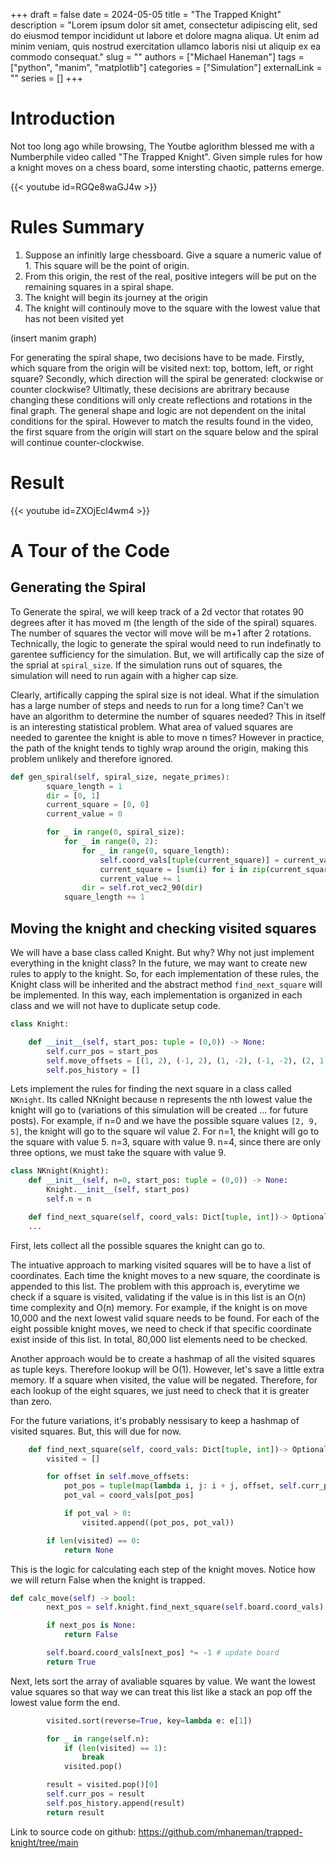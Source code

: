 +++ 
draft = false
date = 2024-05-05
title = "The Trapped Knight"
description = "Lorem ipsum dolor sit amet, consectetur adipiscing elit, sed do eiusmod tempor incididunt ut labore et dolore magna aliqua. Ut enim ad minim veniam, quis nostrud exercitation ullamco laboris nisi ut aliquip ex ea commodo consequat."
slug = ""
authors = ["Michael Haneman"]
tags = ["python", "manim", "matplotlib"]
categories = ["Simulation"]
externalLink = ""
series = []
+++

# Introduction

Not too long ago while browsing, The Youtbe aglorithm blessed me with a Numberphile video called "The Trapped Knight". Given simple rules for how a knight moves on a chess board, some intersting chaotic, patterns emerge.

{{< youtube id=RGQe8waGJ4w >}}

# Rules Summary

1. Suppose an infinitly large chessboard. Give a square a numeric value of 1. This square will be the point of origin.
2. From this origin, the rest of the real, positive integers will be put on the remaining squares in a spiral shape.
3. The knight will begin its journey at the origin
4. The knight will continouly move to the square with the lowest value that has not been visited yet

(insert manim graph)

For generating the spiral shape, two decisions have to be made. Firstly, which square from the origin will be visited next: top, bottom, left, or right square? Secondly, which direction will the spiral be generated: clockwise or counter clockwise? Ultimatly, these decisions are abritrary because changing these conditions will only create reflections and rotations in the final graph. The general shape and logic are not dependent on the inital conditions for the spiral. However to match the results found in the video, the first square from the origin will start on the square below and the spiral will continue counter-clockwise.

# Result

{{< youtube id=ZXOjEcl4wm4 >}}

# A Tour of the Code

## Generating the Spiral

To Generate the spiral, we will keep track of a 2d vector that rotates 90 degrees after it has moved m (the length of the side of the spiral) squares.
The number of squares the vector will move will be m+1 after 2 rotations.
Technically, the logic to generate the spiral would need to run indefinatly to garentee sufficiency for the simulation.
But, we will artifically cap the size of the sprial at `spiral_size`.
If the simulation runs out of squares, the simulation will need to run again with a higher cap size.

Clearly, artifically capping the spiral size is not ideal.
What if the simulation has a large number of steps and needs to run for a long time?
Can't we have an algorithm to determine the number of squares needed?
This in itself is an interesting statistical problem.
What area of valued squares are needed to garentee the knight is able to move n times?
However in practice, the path of the knight tends to tighly wrap around the origin, making this problem unlikely and therefore ignored.

```python
def gen_spiral(self, spiral_size, negate_primes):
        square_length = 1
        dir = [0, 1]
        current_square = [0, 0]
        current_value = 0

        for _ in range(0, spiral_size):
            for _ in range(0, 2):
                for _ in range(0, square_length):
                    self.coord_vals[tuple(current_square)] = current_value
                    current_square = [sum(i) for i in zip(current_square, dir)]
                    current_value += 1
                dir = self.rot_vec2_90(dir)
            square_length += 1

```

## Moving the knight and checking visited squares

We will have a base class called Knight. But why? Why not just implement everything in the knight class? In the future, we may want to create new rules to apply to the knight. So, for each implementation of these rules, the Knight class will be inherited and the abstract method `find_next_square` will be implemented. In this way, each implementation is organized in each class and we will not have to duplicate setup code.

```python
class Knight:

    def __init__(self, start_pos: tuple = (0,0)) -> None:
        self.curr_pos = start_pos
        self.move_offsets = [(1, 2), (-1, 2), (1, -2), (-1, -2), (2, 1), (-2, 1), (2, -1), (-2, -1)]
        self.pos_history = []
```

Lets implement the rules for finding the next square in a class called `NKnight`. Its called NKnight because n represents the nth lowest value the knight will go to (variations of this simulation will be created ... for future posts). For example, if n=0 and we have the possible square values `[2, 9, 5]`, the knight will go to the square wil value 2. For n=1, the knight will go to the square with value 5. n=3, square with value 9. n=4, since there are only three options, we must take the square with value 9.

```python
class NKnight(Knight):
    def __init__(self, n=0, start_pos: tuple = (0,0)) -> None:
        Knight.__init__(self, start_pos)
        self.n = n

    def find_next_square(self, coord_vals: Dict[tuple, int])-> Optional[tuple]:
    ...
```

First, lets collect all the possible squares the knight can go to.

The intuative approach to marking visited squares will be to have a list of coordinates. Each time the knight moves to a new square, the coordinate is appended to this list. The problem with this approach is, everytime we check if a square is visited, validating if the value is in this list is an O(n) time complexity and O(n) memory. For example, if the knight is on move 10,000 and the next lowest valid square needs to be found. For each of the eight possible knight moves, we need to check if that specific coordinate exist inside of this list. In total, 80,000 list elements need to be checked.

Another approach would be to create a hashmap of all the visited squares as tuple keys. Therefore lookup will be O(1).
However, let's save a little extra memory. If a square when visited, the value will be negated. Therefore, for each lookup of the eight squares, we just need to check that it is greater than zero.

For the future variations, it's probably nessisary to keep a hashmap of visited squares. But, this will due for now.

```python
    def find_next_square(self, coord_vals: Dict[tuple, int])-> Optional[tuple]:
        visited = []

        for offset in self.move_offsets:
            pot_pos = tuple(map(lambda i, j: i + j, offset, self.curr_pos))
            pot_val = coord_vals[pot_pos]

            if pot_val > 0:
                visited.append((pot_pos, pot_val))

        if len(visited) == 0:
            return None

```

This is the logic for calculating each step of the knight moves. Notice how we will return False when the knight is trapped.

```python
def calc_move(self) -> bool:
        next_pos = self.knight.find_next_square(self.board.coord_vals)

        if next_pos is None:
            return False

        self.board.coord_vals[next_pos] *= -1 # update board
        return True
```

Next, lets sort the array of avaliable squares by value. We want the lowest value squares so that way we can treat this list like a stack an pop off the lowest value form the end.

```python
        visited.sort(reverse=True, key=lambda e: e[1])

        for _ in range(self.n):
            if (len(visited) == 1):
                break
            visited.pop()

        result = visited.pop()[0]
        self.curr_pos = result
        self.pos_history.append(result)
        return result
```

Link to source code on github:
https://github.com/mhaneman/trapped-knight/tree/main
